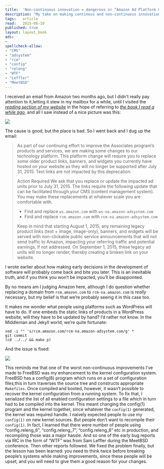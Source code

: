 ```yaml
---
title:	'Non-continuous innovation = dangerous or “Amazon Ad Platform Cleanups”'
description: "My take on making continous and non-continuous innovation."
tags:	article
read:	2015-08-10
published: true
layout:	layout_book
ads:
- 
spellcheck-allow:
- "CMS"
- "adsystem"
- "rcm"
- "config"
- "releng"
- "WTF"
- "Leffler"
- "MeetBSD"
---
```




I received an email from Amazon two months ago, but I didn’t really pay
attention to it,letting it stew in my mailbox for a while, until I
visited the [*reading section of my
website*](http://www.koszek.com/reading/) in the hope of referring to
[*the book I read a while
ago*](http://www.koszek.com/blog/2012/12/07/book-the-old-new-thing/),
and all I saw instead of a nice picture was this:

![](2015-08-10-non-continuous-innovation-is-dangerous/image02.jpg)

The cause is good, but the place is bad. So I went back and I dug up the
email:

> As part of our continuing effort to improve the Associates program’s
> products and services, we are making some changes to our technology
> platform. This platform change will require you to replace some older
> product links, banners, and widgets you currently have hosted on your
> website as they will no longer be supported after July 31, 2015. Text
> links are not impacted by this deprecation.
> 
> Action Required
> We ask that you replace or update the impacted ad units prior to July
> 31, 2015. The links require the following update that can be facilitated
> through your CMS (content management system). You may make these
> replacements at whatever scale you are comfortable with.
>  - Find and replace `ws.amazon.com` with `ws-na.amazon-adsystem.com`
>  - Find and replace `rcm.amazon.com` with `rcm-na.amazon-adsystem.com`
> 
> Keep in mind that starting August 1, 2015, any remaining legacy product
> links (text + image, image-only), banners, and widgets will be served
> with non-clickable public service announcements that will not send
> traffic to Amazon, impacting your referring traffic and potential
> earnings, if not addressed. On September 1, 2015, these legacy ad units
> will no longer render, thereby creating a broken link on your website.

I wrote earlier about how making early decisions in the development of
software will probably come back and bite you later. This is an
inevitable truth, and if you think you won’t be impacted, you’ll be
disappointed.

By no means am I judging Amazon here, although I do question whether
replacing a domain from `rcm.amazon.com` to `rcm-na.amazon.com` is
*really* necessary, but my belief is that we’re probably seeing it in
this case too.

It makes me wonder what people using platforms such as WordPress will
have to do. If one embeds the static links of products in a WordPress
website, will they have to be updated by hand? I’d rather not know. In
the Middleman and Jekyll world, we’re quite fortunate:

~~~terminal
sed -i "" 's/rcm.amazon.com/rcm-na.amazon-adsystem.com/g' *
git commit
(cd ../../ && make p)
~~~

And the issue is fixed:

![](2015-08-10-non-continuous-innovation-is-dangerous/image03.jpg)

This reminds me that one of the worst non-continuous improvements I’ve
made to FreeBSD was my enhancement to the kernel configuration system.
FreeBSD has a config(8) program which runs on a set of configuration
files;this in turn traverses the source tree and constructs appropriate
`Makefiles`. Once compiled and booted, however, it wasn’t possible to
recover the kernel configuration from a running system. To fix that, I
serialized the list of all enabled configuration settings to a file
which in turn had to be compiled into the kernel. This meant changing
the config(1) program and the kernel together, since whatever the
`config(1)` generated, the kernel was required handle. I naively
expected people to use my `config(1)` on new kernel sources. But
people don’t want to recompile their `config(1)`. In fact, I learned
that there were number of people using “config.releng_6”,
“config.releng_7”, “config.releng_8” etc in production, and
recompiling those was a major hassle. And so one of the early bug
reports via IRC in the form of “WTF” was from Sam Leffler during the
MeetBSD conference. Then other reports followed. We fixed the problem
finally, but the lesson has been learned: you need to think twice before
breaking people’s systems while making improvements, since these people
will be upset, and you will need to give them a good reason for your
changes.
